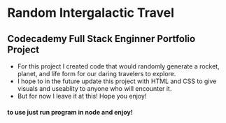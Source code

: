 # Random Intergalactic Travel
## Codecademy Full Stack Enginner Portfolio Project
+ For this project I created code that would randomly generate a rocket, planet, and life form for our daring travelers to explore.
+ I hope to in the future update this project with HTML and CSS to give visuals and useablity to anyone who will encounter it.
+ But for now I leave it at this! Hope you enjoy!

#### to use just run program in node and enjoy!